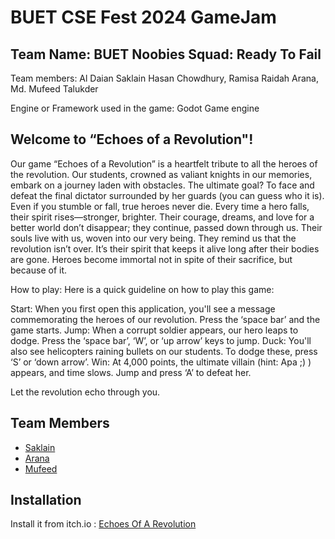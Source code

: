 
# BUET CSE Fest 2024 GameJam

## Team Name: BUET Noobies Squad: Ready To Fail

Team members: Al Daian Saklain Hasan Chowdhury, Ramisa Raidah Arana, Md. Mufeed Talukder

Engine or Framework used in the game: Godot Game engine

## Welcome to “Echoes of a Revolution"!

Our game “Echoes of a Revolution” is a heartfelt tribute to all the heroes of the revolution. Our students, crowned as valiant knights in our memories, embark on a journey laden with obstacles. The ultimate goal? To face and defeat the final dictator surrounded by her guards (you can guess who it is). Even if you stumble or fall, true heroes never die. Every time a hero falls, their spirit rises—stronger, brighter. Their courage, dreams, and love for a better world don’t disappear; they continue, passed down through us. Their souls live with us, woven into our very being. They remind us that the revolution isn’t over. It’s their spirit that keeps it alive long after their bodies are gone. Heroes become immortal not in spite of their sacrifice, but because of it.

How to play: Here is a quick guideline on how to play this game:

Start: When you first open this application, you'll see a message commemorating the heroes of our revolution. Press the ‘space bar’ and the game starts. Jump: When a corrupt soldier appears, our hero leaps to dodge. Press the ‘space bar’, ‘W’, or ‘up arrow’ keys to jump. Duck: You'll also see helicopters raining bullets on our students. To dodge these, press ‘S’ or ‘down arrow’. Win: At 4,000 points, the ultimate villain (hint: Apa ;) ) appears, and time slows. Jump and press ‘A’ to defeat her.

Let the revolution echo through you.


## Team Members

- [Saklain](https://github.com/SaklainTheSpellbinder)
- [Arana](https://github.com/Ramisaraidah)
- [Mufeed](https://github.com/paajnW)


## Installation

Install it from itch.io :
[Echoes Of A Revolution](https://saklainthespellbinder.itch.io/echoes-of-a-revolution)
   
